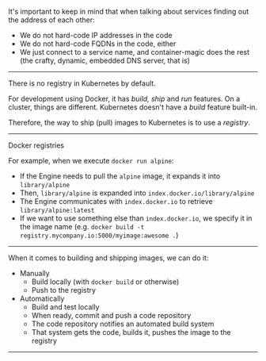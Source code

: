 It's important to keep in mind that when talking about services finding out the address of each other:
- We do not hard-code IP addresses in the code
- We do not hard-code FQDNs in the code, either
- We just connect to a service name, and container-magic does the rest (the crafty, dynamic, embedded DNS server, that is)

---

There is no registry in Kubernetes by default.

For development using Docker, it has *build, ship* and *run* features. On a cluster, things are different. Kubernetes doesn't have a *build* feature built-in.

Therefore, the way to ship (pull) images to Kubernetes is to use a *registry*.

---

Docker registries

For example, when we execute `docker run alpine`:
- If the Engine needs to pull the `alpine` image, it expands it into `library/alpine`
- Then, `library/alpine` is expanded into `index.docker.io/library/alpine`
- The Engine communicates with `index.docker.io` to retrieve `library/alpine:latest`
- If we want to use something else than `index.docker.io`, we specify it in the image name (e.g. `docker build -t registry.mycompany.io:5000/myimage:awesome .`)

---

When it comes to building and shipping images, we can do it:
- Manually 
    - Build locally (with `docker build` or otherwise)
    - Push to the registry
- Automatically
    - Build and test locally
    - When ready, commit and push a code repository
    - The code repository notifies an automated build system
    - That system gets the code, builds it, pushes the image to the registry

---





